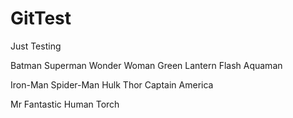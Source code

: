 # GitTest
Just Testing

Batman
Superman
Wonder Woman
Green Lantern
Flash
Aquaman


Iron-Man Spider-Man Hulk Thor Captain America 


Mr Fantastic Human Torch 
